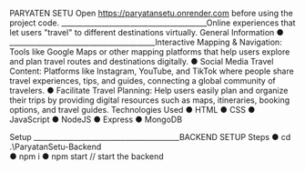 PARYATEN SETU
Open https://paryatansetu.onrender.com before using the project code.
________________________________________Online experiences that let users "travel" to different destinations virtually.
General Information
●	________________________________________Interactive Mapping & Navigation: Tools like Google Maps or other mapping platforms that help users explore and plan travel routes and destinations digitally.
●	Social Media Travel Content: Platforms like Instagram, YouTube, and TikTok where people share travel experiences, tips, and guides, connecting a global community of travelers.
●	Facilitate Travel Planning: Help users easily plan and organize their trips by providing digital resources such as maps, itineraries, booking options, and travel guides.
Technologies Used
●	HTML
●	CSS
●	JavaScript
●	NodeJS
●	Express
●	MongoDB

Setup
________________________________________BACKEND SETUP
Steps
●	cd .\ParyatanSetu-Backend\
●	npm i
●	npm start // start the backend


